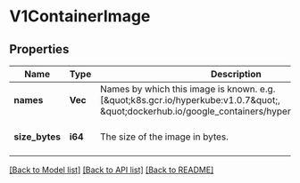 # V1ContainerImage

## Properties
Name | Type | Description | Notes
------------ | ------------- | ------------- | -------------
**names** | **Vec<String>** | Names by which this image is known. e.g. [\&quot;k8s.gcr.io/hyperkube:v1.0.7\&quot;, \&quot;dockerhub.io/google_containers/hyperkube:v1.0.7\&quot;] | [default to null]
**size_bytes** | **i64** | The size of the image in bytes. | [optional] [default to null]

[[Back to Model list]](../README.md#documentation-for-models) [[Back to API list]](../README.md#documentation-for-api-endpoints) [[Back to README]](../README.md)


